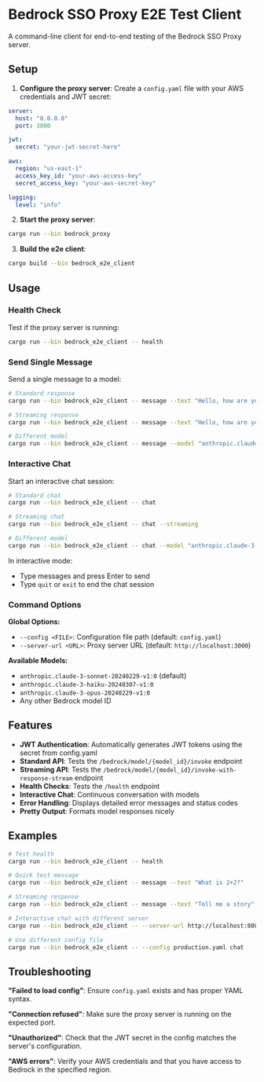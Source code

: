 # Bedrock SSO Proxy E2E Test Client

A command-line client for end-to-end testing of the Bedrock SSO Proxy server.

## Setup

1. **Configure the proxy server**: Create a `config.yaml` file with your AWS credentials and JWT secret:

```yaml
server:
  host: "0.0.0.0"
  port: 3000

jwt:
  secret: "your-jwt-secret-here"

aws:
  region: "us-east-1"
  access_key_id: "your-aws-access-key"
  secret_access_key: "your-aws-secret-key"

logging:
  level: "info"
```

2. **Start the proxy server**:
```bash
cargo run --bin bedrock_proxy
```

3. **Build the e2e client**:
```bash
cargo build --bin bedrock_e2e_client
```

## Usage

### Health Check
Test if the proxy server is running:
```bash
cargo run --bin bedrock_e2e_client -- health
```

### Send Single Message
Send a single message to a model:
```bash
# Standard response
cargo run --bin bedrock_e2e_client -- message --text "Hello, how are you?"

# Streaming response
cargo run --bin bedrock_e2e_client -- message --text "Hello, how are you?" --streaming

# Different model
cargo run --bin bedrock_e2e_client -- message --model "anthropic.claude-3-haiku-20240307-v1:0" --text "Hello!"
```

### Interactive Chat
Start an interactive chat session:
```bash
# Standard chat
cargo run --bin bedrock_e2e_client -- chat

# Streaming chat
cargo run --bin bedrock_e2e_client -- chat --streaming

# Different model
cargo run --bin bedrock_e2e_client -- chat --model "anthropic.claude-3-haiku-20240307-v1:0"
```

In interactive mode:
- Type messages and press Enter to send
- Type `quit` or `exit` to end the chat session

### Command Options

**Global Options:**
- `--config <FILE>`: Configuration file path (default: `config.yaml`)
- `--server-url <URL>`: Proxy server URL (default: `http://localhost:3000`)

**Available Models:**
- `anthropic.claude-3-sonnet-20240229-v1:0` (default)
- `anthropic.claude-3-haiku-20240307-v1:0`
- `anthropic.claude-3-opus-20240229-v1:0`
- Any other Bedrock model ID

## Features

- **JWT Authentication**: Automatically generates JWT tokens using the secret from config.yaml
- **Standard API**: Tests the `/bedrock/model/{model_id}/invoke` endpoint
- **Streaming API**: Tests the `/bedrock/model/{model_id}/invoke-with-response-stream` endpoint
- **Health Checks**: Tests the `/health` endpoint
- **Interactive Chat**: Continuous conversation with models
- **Error Handling**: Displays detailed error messages and status codes
- **Pretty Output**: Formats model responses nicely

## Examples

```bash
# Test health
cargo run --bin bedrock_e2e_client -- health

# Quick test message
cargo run --bin bedrock_e2e_client -- message --text "What is 2+2?"

# Streaming response
cargo run --bin bedrock_e2e_client -- message --text "Tell me a story" --streaming

# Interactive chat with different server
cargo run --bin bedrock_e2e_client -- --server-url http://localhost:8080 chat

# Use different config file
cargo run --bin bedrock_e2e_client -- --config production.yaml chat
```

## Troubleshooting

**"Failed to load config"**: Ensure `config.yaml` exists and has proper YAML syntax.

**"Connection refused"**: Make sure the proxy server is running on the expected port.

**"Unauthorized"**: Check that the JWT secret in the config matches the server's configuration.

**"AWS errors"**: Verify your AWS credentials and that you have access to Bedrock in the specified region.